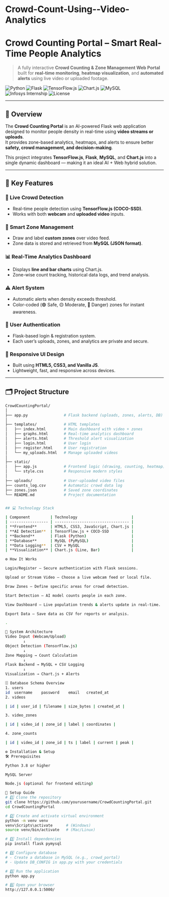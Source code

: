 # Crowd-Count-Using--Video-Analytics
# Crowd Counting Portal – Smart Real-Time People Analytics

> A fully interactive **Crowd Counting & Zone Management Web Portal** built for **real-time monitoring**, **heatmap visualization**, and **automated alerts** using live video or uploaded footage.

![Python](https://img.shields.io/badge/Python-3.8+-blue.svg)
![Flask](https://img.shields.io/badge/Flask-Framework-black.svg)
![TensorFlow.js](https://img.shields.io/badge/TensorFlow.js-AI%20Detection-orange.svg)
![Chart.js](https://img.shields.io/badge/Chart.js-Visualization-red.svg)
![MySQL](https://img.shields.io/badge/MySQL-Database-blue.svg)
![Infosys Internship](https://img.shields.io/badge/Infosys-Internship-0080FF.svg)
![License](https://img.shields.io/badge/License-MIT-green.svg)

---

## 🌟 Overview

The **Crowd Counting Portal** is an AI-powered Flask web application designed to monitor people density in real-time using **video streams or uploads**.  
It provides zone-based analytics, heatmaps, and alerts to ensure better **safety, crowd management, and decision-making**.  

This project integrates **TensorFlow.js**, **Flask**, **MySQL**, and **Chart.js** into a single dynamic dashboard — making it an ideal AI + Web hybrid solution.

---

## 🚀 Key Features

### 🎥 Live Crowd Detection
- Real-time people detection using **TensorFlow.js (COCO-SSD)**.  
- Works with both **webcam** and **uploaded video** inputs.

### 🧩 Smart Zone Management
- Draw and label **custom zones** over video feed.  
- Zone data is stored and retrieved from **MySQL (JSON format)**.

### 📊 Real-Time Analytics Dashboard
- Displays **line and bar charts** using Chart.js.  
- Zone-wise count tracking, historical data logs, and trend analysis.

### ⚠️ Alert System
- Automatic alerts when density exceeds threshold.  
- Color-coded (🟢 Safe, 🟡 Moderate, 🔴 Danger) zones for instant awareness.

### 🔐 User Authentication
- Flask-based login & registration system.  
- Each user’s uploads, zones, and analytics are private and secure.

### 💎 Responsive UI Design
- Built using **HTML5, CSS3, and Vanilla JS**.  
- Lightweight, fast, and responsive across devices.

---

## 🗂️ Project Structure

```bash
CrowdCountingPortal/
│
├── app.py                # Flask backend (uploads, zones, alerts, DB)
│
├── templates/            # HTML templates
│   ├── index.html        # Main dashboard with video + zones
│   ├── graphs.html       # Real-time analytics dashboard
│   ├── alerts.html       # Threshold alert visualization
│   ├── login.html        # User login
│   ├── register.html     # User registration
│   └── my_uploads.html   # Manage uploaded videos
│
├── static/
│   ├── app.js            # Frontend logic (drawing, counting, heatmap)
│   └── style.css         # Responsive modern styles
│
├── uploads/              # User-uploaded video files
├── counts_log.csv        # Automatic crowd data log
├── zones.json            # Saved zone coordinates
└── README.md             # Project documentation


## 💻 Technology Stack

| Component         | Technology                        |
| ----------------- | --------------------------------- |
| **Frontend**      | HTML5, CSS3, JavaScript, Chart.js |
| **AI Detection**  | TensorFlow.js + COCO-SSD          |
| **Backend**       | Flask (Python)                    |
| **Database**      | MySQL (PyMySQL)                   |
| **Data Logging**  | CSV + MySQL                       |
| **Visualization** | Chart.js (Line, Bar)              |

⚙️ How It Works

Login/Register – Secure authentication with Flask sessions.

Upload or Stream Video – Choose a live webcam feed or local file.

Draw Zones – Define specific areas for crowd detection.

Start Detection – AI model counts people in each zone.

View Dashboard – Live population trends & alerts update in real-time.

Export Data – Save data as CSV for reports or analysis.

.

🧠 System Architecture
Video Input (Webcam/Upload)
        ↓
Object Detection (TensorFlow.js)
        ↓
Zone Mapping → Count Calculation
        ↓
Flask Backend → MySQL + CSV Logging
        ↓
Visualization → Chart.js + Alerts

🗄️ Database Schema Overview
1. users
id	username	password	email	created_at
2. videos

| id | user_id | filename | size_bytes | created_at |

3. video_zones

| id | video_id | zone_id | label | coordinates |

4. zone_counts

| id | video_id | zone_id | ts | label | current | peak |

⚙️ Installation & Setup
🛠️ Prerequisites

Python 3.8 or higher

MySQL Server

Node.js (optional for frontend editing)

💾 Setup Guide
# 1️⃣ Clone the repository
git clone https://github.com/yourusername/CrowdCountingPortal.git
cd CrowdCountingPortal

# 2️⃣ Create and activate virtual environment
python -m venv venv
venv\Scripts\activate      # (Windows)
source venv/bin/activate   # (Mac/Linux)

# 3️⃣ Install dependencies
pip install flask pymysql

# 4️⃣ Configure database
# - Create a database in MySQL (e.g., crowd_portal)
# - Update DB_CONFIG in app.py with your credentials

# 5️⃣ Run the application
python app.py

# 6️⃣ Open your browser
http://127.0.0.1:5000/

